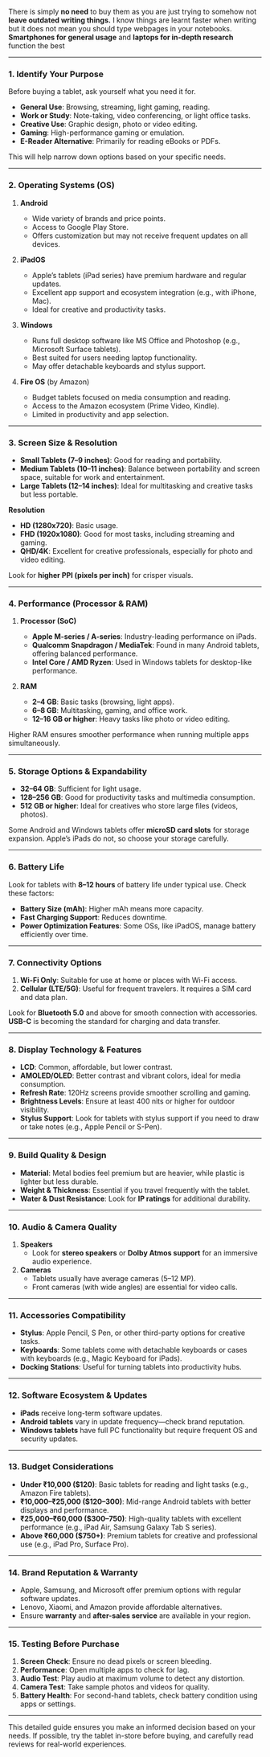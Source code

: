 There is simply **no need** to buy them as you are just trying to somehow not **leave outdated writing things.** I know things are learnt faster when writing but it does not mean you should type webpages in your notebooks. **Smartphones for general usage** and **laptops for in-depth research** function the best

---

### 1. **Identify Your Purpose**  
Before buying a tablet, ask yourself what you need it for.  
- **General Use**: Browsing, streaming, light gaming, reading.  
- **Work or Study**: Note-taking, video conferencing, or light office tasks.  
- **Creative Use**: Graphic design, photo or video editing.  
- **Gaming**: High-performance gaming or emulation.  
- **E-Reader Alternative**: Primarily for reading eBooks or PDFs.

This will help narrow down options based on your specific needs. 

---

### 2. **Operating Systems (OS)**  
1. **Android**  
   - Wide variety of brands and price points.  
   - Access to Google Play Store.  
   - Offers customization but may not receive frequent updates on all devices.

2. **iPadOS**  
   - Apple’s tablets (iPad series) have premium hardware and regular updates.  
   - Excellent app support and ecosystem integration (e.g., with iPhone, Mac).  
   - Ideal for creative and productivity tasks.

3. **Windows**  
   - Runs full desktop software like MS Office and Photoshop (e.g., Microsoft Surface tablets).  
   - Best suited for users needing laptop functionality.  
   - May offer detachable keyboards and stylus support.

4. **Fire OS** (by Amazon)  
   - Budget tablets focused on media consumption and reading.  
   - Access to the Amazon ecosystem (Prime Video, Kindle).  
   - Limited in productivity and app selection.

---

### 3. **Screen Size & Resolution**  
- **Small Tablets (7–9 inches)**: Good for reading and portability.  
- **Medium Tablets (10–11 inches)**: Balance between portability and screen space, suitable for work and entertainment.  
- **Large Tablets (12–14 inches)**: Ideal for multitasking and creative tasks but less portable.  

**Resolution**  
- **HD (1280x720)**: Basic usage.  
- **FHD (1920x1080)**: Good for most tasks, including streaming and gaming.  
- **QHD/4K**: Excellent for creative professionals, especially for photo and video editing.

Look for **higher PPI (pixels per inch)** for crisper visuals. 

---

### 4. **Performance (Processor & RAM)**  
1. **Processor (SoC)**  
   - **Apple M-series / A-series**: Industry-leading performance on iPads.  
   - **Qualcomm Snapdragon / MediaTek**: Found in many Android tablets, offering balanced performance.  
   - **Intel Core / AMD Ryzen**: Used in Windows tablets for desktop-like performance.

2. **RAM**  
   - **2–4 GB**: Basic tasks (browsing, light apps).  
   - **6–8 GB**: Multitasking, gaming, and office work.  
   - **12–16 GB or higher**: Heavy tasks like photo or video editing.  

Higher RAM ensures smoother performance when running multiple apps simultaneously.

---

### 5. **Storage Options & Expandability**  
- **32–64 GB**: Sufficient for light usage.  
- **128–256 GB**: Good for productivity tasks and multimedia consumption.  
- **512 GB or higher**: Ideal for creatives who store large files (videos, photos).  

Some Android and Windows tablets offer **microSD card slots** for storage expansion. Apple’s iPads do not, so choose your storage carefully.

---

### 6. **Battery Life**  
Look for tablets with **8–12 hours** of battery life under typical use. Check these factors:  
- **Battery Size (mAh)**: Higher mAh means more capacity.  
- **Fast Charging Support**: Reduces downtime.  
- **Power Optimization Features**: Some OSs, like iPadOS, manage battery efficiently over time.

---

### 7. **Connectivity Options**  
1. **Wi-Fi Only**: Suitable for use at home or places with Wi-Fi access.  
2. **Cellular (LTE/5G)**: Useful for frequent travelers. It requires a SIM card and data plan.  

Look for **Bluetooth 5.0** and above for smooth connection with accessories.  
**USB-C** is becoming the standard for charging and data transfer. 

---

### 8. **Display Technology & Features**  
- **LCD**: Common, affordable, but lower contrast.  
- **AMOLED/OLED**: Better contrast and vibrant colors, ideal for media consumption.  
- **Refresh Rate**: 120Hz screens provide smoother scrolling and gaming.  
- **Brightness Levels**: Ensure at least 400 nits or higher for outdoor visibility.  
- **Stylus Support**: Look for tablets with stylus support if you need to draw or take notes (e.g., Apple Pencil or S-Pen).

---

### 9. **Build Quality & Design**  
- **Material**: Metal bodies feel premium but are heavier, while plastic is lighter but less durable.  
- **Weight & Thickness**: Essential if you travel frequently with the tablet.  
- **Water & Dust Resistance**: Look for **IP ratings** for additional durability.

---

### 10. **Audio & Camera Quality**  
1. **Speakers**  
   - Look for **stereo speakers** or **Dolby Atmos support** for an immersive audio experience.  
2. **Cameras**  
   - Tablets usually have average cameras (5–12 MP).  
   - Front cameras (with wide angles) are essential for video calls.

---

### 11. **Accessories Compatibility**  
- **Stylus**: Apple Pencil, S Pen, or other third-party options for creative tasks.  
- **Keyboards**: Some tablets come with detachable keyboards or cases with keyboards (e.g., Magic Keyboard for iPads).  
- **Docking Stations**: Useful for turning tablets into productivity hubs.

---

### 12. **Software Ecosystem & Updates**  
- **iPads** receive long-term software updates.  
- **Android tablets** vary in update frequency—check brand reputation.  
- **Windows tablets** have full PC functionality but require frequent OS and security updates.

---

### 13. **Budget Considerations**  
- **Under ₹10,000 ($120)**: Basic tablets for reading and light tasks (e.g., Amazon Fire tablets).  
- **₹10,000–₹25,000 ($120–300)**: Mid-range Android tablets with better displays and performance.  
- **₹25,000–₹60,000 ($300–750)**: High-quality tablets with excellent performance (e.g., iPad Air, Samsung Galaxy Tab S series).  
- **Above ₹60,000 ($750+)**: Premium tablets for creative and professional use (e.g., iPad Pro, Surface Pro).

---

### 14. **Brand Reputation & Warranty**  
- Apple, Samsung, and Microsoft offer premium options with regular software updates.  
- Lenovo, Xiaomi, and Amazon provide affordable alternatives.  
- Ensure **warranty** and **after-sales service** are available in your region.

---

### 15. **Testing Before Purchase**  
1. **Screen Check**: Ensure no dead pixels or screen bleeding.  
2. **Performance**: Open multiple apps to check for lag.  
3. **Audio Test**: Play audio at maximum volume to detect any distortion.  
4. **Camera Test**: Take sample photos and videos for quality.  
5. **Battery Health**: For second-hand tablets, check battery condition using apps or settings. 

---

This detailed guide ensures you make an informed decision based on your needs. If possible, try the tablet in-store before buying, and carefully read reviews for real-world experiences.